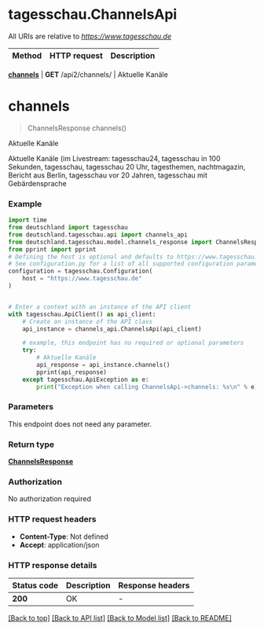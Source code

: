 # tagesschau.ChannelsApi

All URIs are relative to *https://www.tagesschau.de*

Method | HTTP request | Description
------------- | ------------- | -------------

[**channels**](ChannelsApi.md#channels) | **GET** /api2/channels/ | Aktuelle Kanäle



# **channels**
> ChannelsResponse channels()

Aktuelle Kanäle

Aktuelle Kanäle (im Livestream: tagesschau24, tagesschau in 100 Sekunden, tagesschau, tagesschau 20 Uhr, tagesthemen, nachtmagazin, Bericht aus Berlin, tagesschau vor 20 Jahren, tagesschau mit Gebärdensprache

### Example


```python
import time
from deutschland import tagesschau
from deutschland.tagesschau.api import channels_api
from deutschland.tagesschau.model.channels_response import ChannelsResponse
from pprint import pprint
# Defining the host is optional and defaults to https://www.tagesschau.de
# See configuration.py for a list of all supported configuration parameters.
configuration = tagesschau.Configuration(
    host = "https://www.tagesschau.de"
)


# Enter a context with an instance of the API client
with tagesschau.ApiClient() as api_client:
    # Create an instance of the API class
    api_instance = channels_api.ChannelsApi(api_client)

    # example, this endpoint has no required or optional parameters
    try:
        # Aktuelle Kanäle
        api_response = api_instance.channels()
        pprint(api_response)
    except tagesschau.ApiException as e:
        print("Exception when calling ChannelsApi->channels: %s\n" % e)
```


### Parameters
This endpoint does not need any parameter.

### Return type

[**ChannelsResponse**](ChannelsResponse.md)

### Authorization

No authorization required

### HTTP request headers

 - **Content-Type**: Not defined
 - **Accept**: application/json


### HTTP response details

| Status code | Description | Response headers |
|-------------|-------------|------------------|
**200** | OK |  -  |

[[Back to top]](#) [[Back to API list]](../README.md#documentation-for-api-endpoints) [[Back to Model list]](../README.md#documentation-for-models) [[Back to README]](../README.md)

